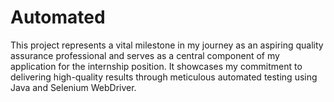 # Automated
This project represents a vital milestone in my journey as an aspiring quality assurance professional and serves as a central component of my application for the internship position. It showcases my commitment to delivering high-quality results through meticulous automated testing using Java and Selenium WebDriver.
